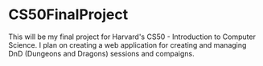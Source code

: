# CS50FinalProject
This will be my final project for Harvard's CS50 - Introduction to Computer Science. I plan on creating a web application for creating and managing DnD (Dungeons and Dragons) sessions and compaigns.

